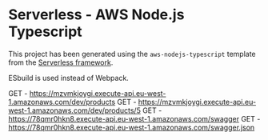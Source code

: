 # Serverless - AWS Node.js Typescript

This project has been generated using the `aws-nodejs-typescript` template from the [Serverless framework](https://www.serverless.com/).

ESbuild is used instead of Webpack.


GET - https://mzvmkjoygi.execute-api.eu-west-1.amazonaws.com/dev/products
GET - https://mzvmkjoygi.execute-api.eu-west-1.amazonaws.com/dev/products/5
GET - https://78qmr0hkn8.execute-api.eu-west-1.amazonaws.com/swagger
GET - https://78qmr0hkn8.execute-api.eu-west-1.amazonaws.com/swagger.json